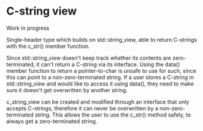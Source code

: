 # C-string view

Work in progress

Single-header type which builds on std::string_view, able to return C-strings with the c_str() member function.

Since std::string_view doesn't keep track whether its contents are zero-terminated, it can't return a C-string via its interface. Using the data() member function to return a pointer-to-char is unsafe to use for such, since this can point to a non-zero-terminated string. If a user stores a C-string in std::string_view and would like to access it using data(), they need to make sure it doesn't get overwritten by another string.

c_string_view can be created and modified through an interface that only accepts C-strings, therefore it can never be overwritten by a non-zero-terminated string. This allows the user to use the c_str() method safely, to always get a zero-terminated string.
